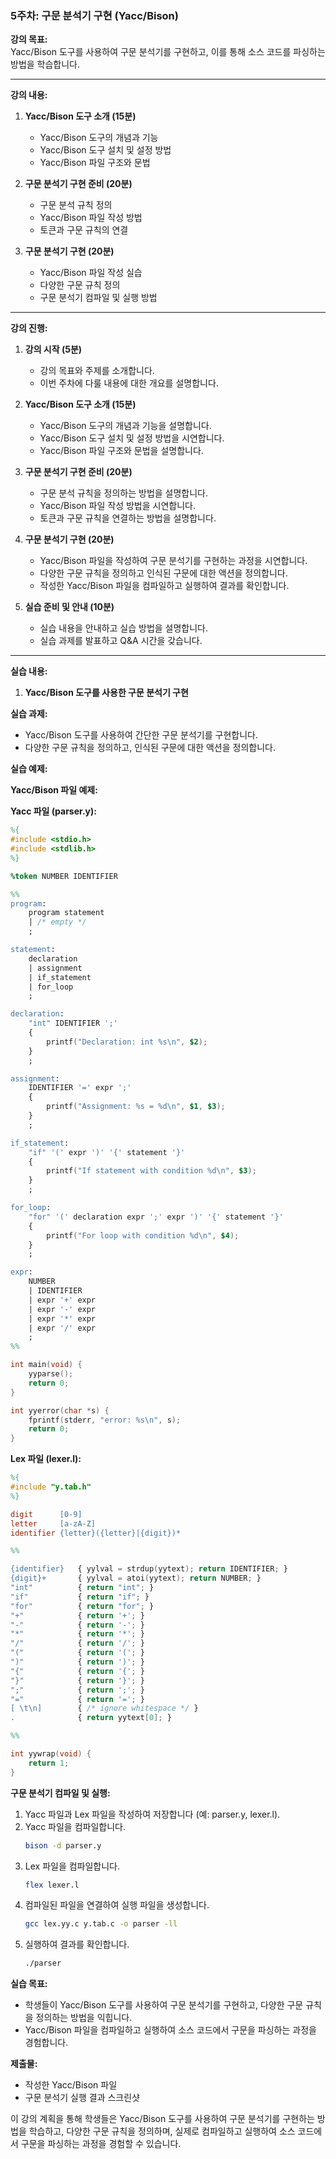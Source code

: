 ### 5주차: 구문 분석기 구현 (Yacc/Bison)

**강의 목표:**  
Yacc/Bison 도구를 사용하여 구문 분석기를 구현하고, 이를 통해 소스 코드를 파싱하는 방법을 학습합니다.

---

**강의 내용:**

1. **Yacc/Bison 도구 소개 (15분)**
   - Yacc/Bison 도구의 개념과 기능
   - Yacc/Bison 도구 설치 및 설정 방법
   - Yacc/Bison 파일 구조와 문법

2. **구문 분석기 구현 준비 (20분)**
   - 구문 분석 규칙 정의
   - Yacc/Bison 파일 작성 방법
   - 토큰과 구문 규칙의 연결

3. **구문 분석기 구현 (20분)**
   - Yacc/Bison 파일 작성 실습
   - 다양한 구문 규칙 정의
   - 구문 분석기 컴파일 및 실행 방법

---

**강의 진행:**

1. **강의 시작 (5분)**
   - 강의 목표와 주제를 소개합니다.
   - 이번 주차에 다룰 내용에 대한 개요를 설명합니다.

2. **Yacc/Bison 도구 소개 (15분)**
   - Yacc/Bison 도구의 개념과 기능을 설명합니다.
   - Yacc/Bison 도구 설치 및 설정 방법을 시연합니다.
   - Yacc/Bison 파일 구조와 문법을 설명합니다.

3. **구문 분석기 구현 준비 (20분)**
   - 구문 분석 규칙을 정의하는 방법을 설명합니다.
   - Yacc/Bison 파일 작성 방법을 시연합니다.
   - 토큰과 구문 규칙을 연결하는 방법을 설명합니다.

4. **구문 분석기 구현 (20분)**
   - Yacc/Bison 파일을 작성하여 구문 분석기를 구현하는 과정을 시연합니다.
   - 다양한 구문 규칙을 정의하고 인식된 구문에 대한 액션을 정의합니다.
   - 작성한 Yacc/Bison 파일을 컴파일하고 실행하여 결과를 확인합니다.

5. **실습 준비 및 안내 (10분)**
   - 실습 내용을 안내하고 실습 방법을 설명합니다.
   - 실습 과제를 발표하고 Q&A 시간을 갖습니다.

---

**실습 내용:**

1. **Yacc/Bison 도구를 사용한 구문 분석기 구현**

**실습 과제:**
- Yacc/Bison 도구를 사용하여 간단한 구문 분석기를 구현합니다.
- 다양한 구문 규칙을 정의하고, 인식된 구문에 대한 액션을 정의합니다.

**실습 예제:**

**Yacc/Bison 파일 예제:**

**Yacc 파일 (parser.y):**

```yacc
%{
#include <stdio.h>
#include <stdlib.h>
%}

%token NUMBER IDENTIFIER

%%
program:
    program statement
    | /* empty */
    ;

statement:
    declaration
    | assignment
    | if_statement
    | for_loop
    ;

declaration:
    "int" IDENTIFIER ';'
    {
        printf("Declaration: int %s\n", $2);
    }
    ;

assignment:
    IDENTIFIER '=' expr ';'
    {
        printf("Assignment: %s = %d\n", $1, $3);
    }
    ;

if_statement:
    "if" '(' expr ')' '{' statement '}'
    {
        printf("If statement with condition %d\n", $3);
    }
    ;

for_loop:
    "for" '(' declaration expr ';' expr ')' '{' statement '}'
    {
        printf("For loop with condition %d\n", $4);
    }
    ;

expr:
    NUMBER
    | IDENTIFIER
    | expr '+' expr
    | expr '-' expr
    | expr '*' expr
    | expr '/' expr
    ;
%%

int main(void) {
    yyparse();
    return 0;
}

int yyerror(char *s) {
    fprintf(stderr, "error: %s\n", s);
    return 0;
}
```

**Lex 파일 (lexer.l):**

```lex
%{
#include "y.tab.h"
%}

digit      [0-9]
letter     [a-zA-Z]
identifier {letter}({letter}|{digit})*

%%

{identifier}   { yylval = strdup(yytext); return IDENTIFIER; }
{digit}+       { yylval = atoi(yytext); return NUMBER; }
"int"          { return "int"; }
"if"           { return "if"; }
"for"          { return "for"; }
"+"            { return '+'; }
"-"            { return '-'; }
"*"            { return '*'; }
"/"            { return '/'; }
"("            { return '('; }
")"            { return ')'; }
"{"            { return '{'; }
"}"            { return '}'; }
";"            { return ';'; }
"="            { return '='; }
[ \t\n]        { /* ignore whitespace */ }
.              { return yytext[0]; }

%%

int yywrap(void) {
    return 1;
}
```

**구문 분석기 컴파일 및 실행:**

1. Yacc 파일과 Lex 파일을 작성하여 저장합니다 (예: parser.y, lexer.l).
2. Yacc 파일을 컴파일합니다.
   ```sh
   bison -d parser.y
   ```
3. Lex 파일을 컴파일합니다.
   ```sh
   flex lexer.l
   ```
4. 컴파일된 파일을 연결하여 실행 파일을 생성합니다.
   ```sh
   gcc lex.yy.c y.tab.c -o parser -ll
   ```
5. 실행하여 결과를 확인합니다.
   ```sh
   ./parser
   ```

**실습 목표:**
- 학생들이 Yacc/Bison 도구를 사용하여 구문 분석기를 구현하고, 다양한 구문 규칙을 정의하는 방법을 익힙니다.
- Yacc/Bison 파일을 컴파일하고 실행하여 소스 코드에서 구문을 파싱하는 과정을 경험합니다.

**제출물:**
- 작성한 Yacc/Bison 파일
- 구문 분석기 실행 결과 스크린샷

이 강의 계획을 통해 학생들은 Yacc/Bison 도구를 사용하여 구문 분석기를 구현하는 방법을 학습하고, 다양한 구문 규칙을 정의하며, 실제로 컴파일하고 실행하여 소스 코드에서 구문을 파싱하는 과정을 경험할 수 있습니다.